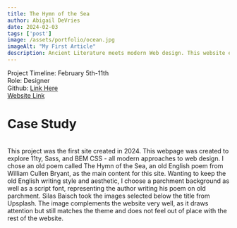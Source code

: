 ```yaml
---
title: The Hymn of the Sea
author: Abigail DeVries
date: 2024-02-03
tags: ['post']
image: /assets/portfolio/ocean.jpg
imageAlt: "My First Article"
description: Ancient Literature meets modern Web design. This website explores the modern concepts of CSS while using poetry written long ago.
---
```

Project Timeline: February 5th-11th
<br>
Role: Designer
<br>
Github: <a href="">Link Here</a>
<br>
<a href="https://the-hymn-of-the-sea.netlify.app/">Website Link</a>
<h1>Case Study</h1>
<br>
This project was the first site created in 2024. This webpage was created to explore 11ty, Sass,  and BEM CSS - all modern approaches to web design. I chose an old poem called The Hymn of the Sea, an old English poem from William Cullen Bryant, as the main content for this site. Wanting to keep the old English writing style and aesthetic, I choose a parchment background as well as a script font, representing the author writing his poem on old parchment. Silas Baisch took the images selected below the title from Upsplash. The image complements the website very well, as it draws attention but still matches the theme and does not feel out of place with the rest of the website.



